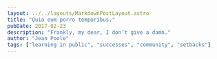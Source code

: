 ```yaml
---
layout: ../../layouts/MarkdownPostLayout.astro
title: "Quia eum porro temporibus."
pubDate: 2017-02-23
description: "Frankly, my dear, I don’t give a damn."
author: "Jean Poole"
tags: ["learning in public", "successes", "community", "setbacks"]
---
```





